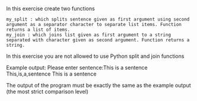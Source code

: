 

In this exercise create two functions

    my_split : which splits sentence given as first argument using second argument as a separator character to separate list items. Function returns a list of items.
    my_join : which joins list given as first argument to a string separated with character given as second argument. Function returns a string.

In this exercise you are not allowed to use Python split and join functions

Example output:
Please enter sentence:This is a sentence
This,is,a,sentence
This
is
a
sentence

The output of the program must be exactly the same as the example output (the most strict comparison level)